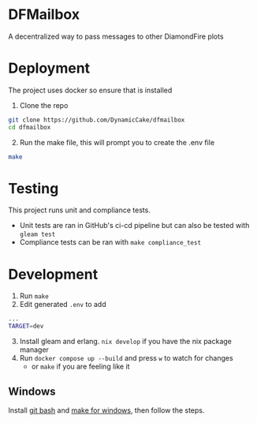 # DFMailbox
A decentralized way to pass messages to other DiamondFire plots

# Deployment
The project uses docker so ensure that is installed
1. Clone the repo
```sh
git clone https://github.com/DynamicCake/dfmailbox
cd dfmailbox
```
2. Run the make file, this will prompt you to create the .env file
```sh
make
```

# Testing
This project runs unit and compliance tests.
- Unit tests are ran in GitHub's ci-cd pipeline but can also be tested with `gleam test`
- Compliance tests can be ran with `make compliance_test`

# Development
1. Run `make`
2. Edit generated `.env` to add
```sh
...
TARGET=dev
```
3. Install gleam and erlang. `nix develop` if you have the nix package manager
4. Run `docker compose up --build` and press `w` to watch for changes
    - or `make` if you are feeling like it

## Windows
Install [git bash](https://gitforwindows.org/) and [make for windows](https://gnuwin32.sourceforge.net/packages/make.htm), then follow the steps.

